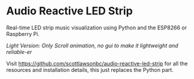 # Audio Reactive LED Strip
Real-time LED strip music visualization using Python and the ESP8266 or Raspberry Pi.

*Light Version: Only Scroll animation, no gui to make it lightweight and reliable-er*

Visit https://github.com/scottlawsonbc/audio-reactive-led-strip for all the resources and installation details, this just replaces the Python part.
